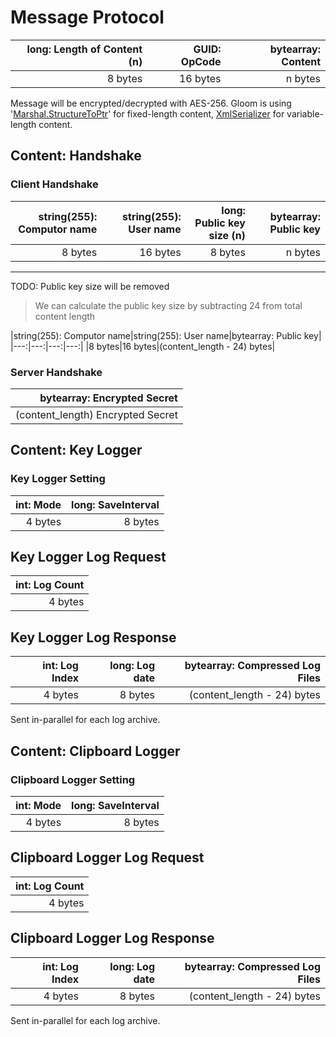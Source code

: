 # Message Protocol

|long: Length of Content (n)|GUID: OpCode|bytearray: Content|
|---:|---:|---:|
|8 bytes|16 bytes|n bytes|

Message will be encrypted/decrypted with AES-256.
Gloom is using '[Marshal.StructureToPtr](https://learn.microsoft.com/en-us/dotnet/api/system.runtime.interopservices.marshal.structuretoptr)' for fixed-length content,
[XmlSerializer](https://learn.microsoft.com/ko-kr/dotnet/api/system.xml.serialization.xmlserializer) for variable-length content.

## Content: Handshake

### Client Handshake
|string(255): Computor name|string(255): User name|long: Public key size (n)|bytearray: Public key|
|---:|---:|---:|---:|
|8 bytes|16 bytes|8 bytes|n bytes|

---

TODO: Public key size will be removed
>We can calculate the public key size by subtracting 24 from total content length

|string(255): Computor name|string(255): User name|bytearray: Public key|
|---:|---:|---:|---:|
|8 bytes|16 bytes|(content_length - 24) bytes|

### Server Handshake
|bytearray: Encrypted Secret|
|---:|
|(content_length) Encrypted Secret|

## Content: Key Logger

### Key Logger Setting

|int: Mode|long: SaveInterval|
|---:|---:|
|4 bytes|8 bytes|

## Key Logger Log Request

|int: Log Count|
|---:|
|4 bytes|

## Key Logger Log Response

|int: Log Index|long: Log date|bytearray: Compressed Log Files|
|---:|---:|---:|
|4 bytes|8 bytes|(content_length - 24) bytes|

Sent in-parallel for each log archive.

## Content: Clipboard Logger

### Clipboard Logger Setting

|int: Mode|long: SaveInterval|
|---:|---:|
|4 bytes|8 bytes|

## Clipboard Logger Log Request

|int: Log Count|
|---:|
|4 bytes|

## Clipboard Logger Log Response

|int: Log Index|long: Log date|bytearray: Compressed Log Files|
|---:|---:|---:|
|4 bytes|8 bytes|(content_length - 24) bytes|

Sent in-parallel for each log archive.
